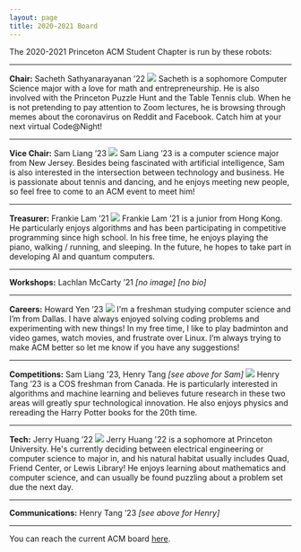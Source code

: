 ```yaml
---
layout: page
title: 2020-2021 Board
---
```

The 2020-2021 Princeton ACM Student Chapter is run by these robots:

<hr>

**Chair:** Sacheth Sathyanarayanan ’22
<img src="/images/2020-2021/sacheth.jpg">
Sacheth is a sophomore Computer Science major with a love for math and entrepreneurship. He is also involved with the Princeton Puzzle Hunt and the Table Tennis club. When he is not pretending to pay attention to Zoom lectures, he is browsing through memes about the coronavirus on Reddit and Facebook. Catch him at your next virtual Code@Night!

<hr>

**Vice Chair:** Sam Liang ’23
<img src="/images/2020-2021/samliang.jpg">
Sam Liang ’23 is a computer science major from New Jersey. Besides being fascinated with artificial intelligence, Sam is also interested in the intersection between technology and business. He is passionate about tennis and dancing, and he enjoys meeting new people, so feel free to come to an ACM event to meet him!

<hr>

**Treasurer:** Frankie Lam ’21
<img src="/images/2020-2021/frankielam.jpg">
Frankie Lam ’21 is a junior from Hong Kong. He particularly enjoys algorithms and has been participating in competitive programming since high school. In his free time, he enjoys playing the piano, walking / running, and sleeping. In the future, he hopes to take part in developing AI and quantum computers.

<hr>

**Workshops:** Lachlan McCarty ’21
*[no image]*
*[no bio]*

<hr>

**Careers:** Howard Yen ’23
<img src="/images/2020-2021/howardyen.jpg">
I'm a freshman studying computer science and I’m from Dallas. I have always enjoyed solving coding problems and experimenting with new things! In my free time, I like to play badminton and video games,  watch movies, and frustrate over Linux. I’m always trying to make ACM better so let me know if you have any suggestions! 

<hr>

**Competitions:** Sam Liang '23, Henry Tang
*[see above for Sam]*
<img src="/images/2020-2021/henrytang.jpg">
Henry Tang ’23 is a COS freshman from Canada. He is particularly interested in algorithms and machine learning and believes future research in these two areas will greatly spur technological innovation. He also enjoys physics and rereading the Harry Potter books for the 20th time.

<hr>

**Tech:** Jerry Huang ’22
<img src="/images/2020-2021/jerry.png">
Jerry Huang '22 is a sophomore at Princeton University. He's currently deciding between electrical engineering or computer science to major in, and his natural habitat usually includes Quad, Friend Center, or Lewis Library! He enjoys learning about mathematics and computer science, and can usually be found puzzling about a problem set due the next day.

<hr>

**Communications:** Henry Tang ’23
*[see above for Henry]*

<hr>

You can reach the current ACM board [here](/contact/index.html).
